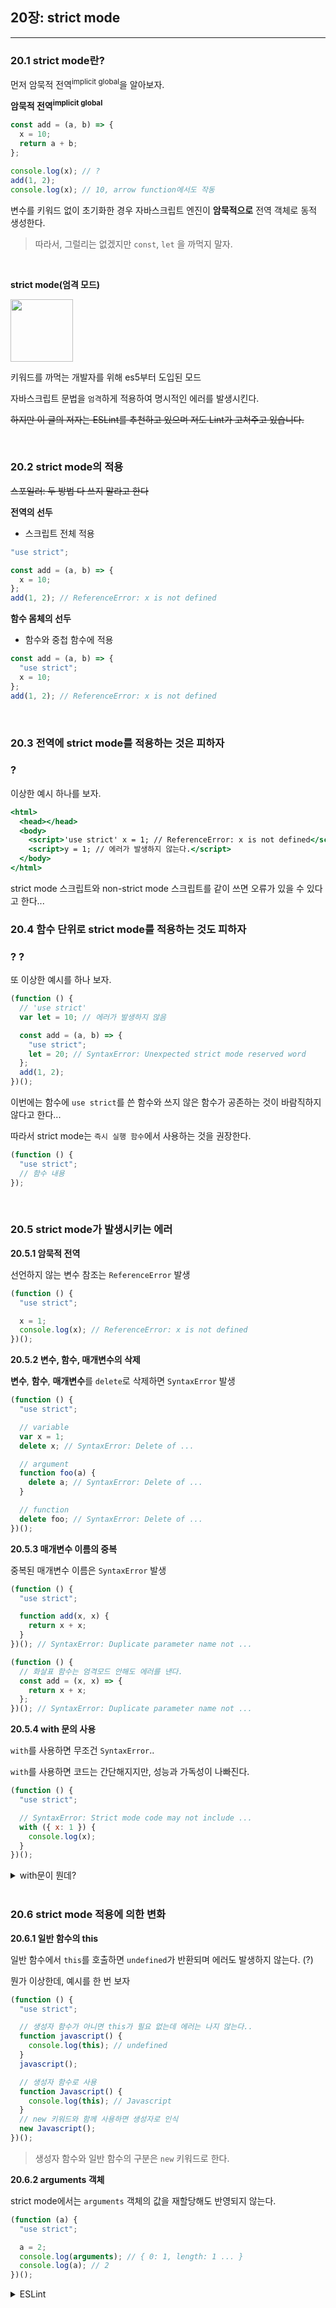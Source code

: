## 20장: strict mode

---

### **20.1 strict mode란?**

먼저 암묵적 전역<sup>implicit global</sup>을 알아보자.

**암묵적 전역<sup>implicit global</sup>**

```jsx
const add = (a, b) => {
  x = 10;
  return a + b;
};

console.log(x); // ?
add(1, 2);
console.log(x); // 10, arrow function에서도 작동
```

변수를 키워드 없이 초기화한 경우 자바스크립트 엔진이 **암묵적으로** 전역 객체로 동적 생성한다.

> 따라서, 그럴리는 없겠지만 `const`, `let` 을 까먹지 말자.

</br>

**strict mode(엄격 모드)**

<img src='../images/strict.png' width=100px>

</br>

키워드를 까먹는 개발자를 위해 es5부터 도입된 모드

자바스크립트 문법을 `엄격`하게 적용하여 명시적인 에러를 발생시킨다.

~~하지만 이 글의 저자는 ESLint를 추천하고 있으며 저도 Lint가 고쳐주고 있습니다.~~

</br>

### **20.2 strict mode의 적용**

~~스포일러: 두 방법 다 쓰지 말라고 한다~~

**전역의 선두**

- 스크립트 전체 적용

```jsx
"use strict";

const add = (a, b) => {
  x = 10;
};
add(1, 2); // ReferenceError: x is not defined
```

**함수 몸체의 선두**

- 함수와 중첩 함수에 적용

```jsx
const add = (a, b) => {
  "use strict";
  x = 10;
};
add(1, 2); // ReferenceError: x is not defined
```

</br>

### **20.3 전역에 strict mode를 적용하는 것은 피하자**

### ?

이상한 예시 하나를 보자.

```jsx
<html>
  <head></head>
  <body>
    <script>'use strict' x = 1; // ReferenceError: x is not defined</script>
    <script>y = 1; // 에러가 발생하지 않는다.</script>
  </body>
</html>
```

strict mode 스크립트와 non-strict mode 스크립트를 같이 쓰면 오류가 있을 수 있다고 한다...

### **20.4 함수 단위로 strict mode를 적용하는 것도 피하자**

### ? ?

또 이상한 예시를 하나 보자.

```jsx
(function () {
  // 'use strict'
  var let = 10; // 에러가 발생하지 않음

  const add = (a, b) => {
    "use strict";
    let = 20; // SyntaxError: Unexpected strict mode reserved word
  };
  add(1, 2);
})();
```

이번에는 함수에 `use strict`를 쓴 함수와 쓰지 않은 함수가 공존하는 것이 바람직하지 않다고 한다...

따라서 strict mode는 `즉시 실행 함수`에서 사용하는 것을 권장한다.

```jsx
(function () {
  "use strict";
  // 함수 내용
});
```

</br>

### **20.5 strict mode가 발생시키는 에러**

**20.5.1 암묵적 전역**

선언하지 않는 변수 참조는 `ReferenceError` 발생

```jsx
(function () {
  "use strict";

  x = 1;
  console.log(x); // ReferenceError: x is not defined
})();
```

**20.5.2 변수, 함수, 매개변수의 삭제**

**변수**, **함수**, **매개변수**를 `delete`로 삭제하면 `SyntaxError` 발생

```jsx
(function () {
  "use strict";

  // variable
  var x = 1;
  delete x; // SyntaxError: Delete of ...

  // argument
  function foo(a) {
    delete a; // SyntaxError: Delete of ...
  }

  // function
  delete foo; // SyntaxError: Delete of ...
})();
```

**20.5.3 매개변수 이름의 중복**

중복된 매개변수 이름은 `SyntaxError` 발생

```jsx
(function () {
  "use strict";

  function add(x, x) {
    return x + x;
  }
})(); // SyntaxError: Duplicate parameter name not ...

(function () {
  // 화살표 함수는 엄격모드 안해도 에러를 낸다.
  const add = (x, x) => {
    return x + x;
  };
})(); // SyntaxError: Duplicate parameter name not ...
```

**20.5.4 with 문의 사용**

`with`를 사용하면 무조건 `SyntaxError`..

`with`를 사용하면 코드는 간단해지지만, 성능과 가독성이 나빠진다.

```jsx
(function () {
  "use strict";

  // SyntaxError: Strict mode code may not include ...
  with ({ x: 1 }) {
    console.log(x);
  }
})();
```

<details>
<summary>with문이 뭔데?</summary>

**이건 왜 존재하는 것일까?**

```jsx
// Before
x = Math.cos(3 * Math.PI) + Math.sin(Math.LN10);
y = Math.tan(14 * Math.E);

// After
with (Math) {
  x = cos(3 * PI) + sin(LN10);
  y = tan(14 * E);
}
```

> 그냥 못본 척 하고 평생 몰라도 될 것 같습니다.

</details>

<br/>

### **20.6 strict mode 적용에 의한 변화**

**20.6.1 일반 함수의 this**

일반 함수에서 `this`를 호출하면 `undefined`가 반환되며 에러도 발생하지 않는다. (?)

뭔가 이상한데, 예시를 한 번 보자

```jsx
(function () {
  "use strict";

  // 생성자 함수가 아니면 this가 필요 없는데 에러는 나지 않는다..
  function javascript() {
    console.log(this); // undefined
  }
  javascript();

  // 생성자 함수로 사용
  function Javascript() {
    console.log(this); // Javascript
  }
  // new 키워드와 함께 사용하면 생성자로 인식
  new Javascript();
})();
```

> 생성자 함수와 일반 함수의 구분은 `new` 키워드로 한다.

**20.6.2 arguments 객체**

strict mode에서는 `arguments` 객체의 값을 재할당해도 반영되지 않는다.

```jsx
(function (a) {
  "use strict";

  a = 2;
  console.log(arguments); // { 0: 1, length: 1 ... }
  console.log(a); // 2
})();
```

<details>
<summary>ESLint</summary>

그냥 `ESLint` 씁시다.
책 쓴 사람도 린트 쓰라고 했었습니다.

> eslintrc가 없다는 것은, 린터를 사용하지 않는다는 말이며, 린터를 사용하지 않는다는 말은 입문 단계라 린터가 뭔지 존재도 모른다던가, 아니면 나는 코드를 아주 마이웨이로 짜기 때문에 팀플레이는 고려하지 않는 사람이라던가, 아니면 수십년간의 경험으로 손린터가 린터보다 더 대단한 경지에 올랐기 때문일 것이다. 키보드에 0과 1 버튼만 있는 사람이 아니라면 린터를 쓰는게 맞다. 린터를 쓰지 않는 것은, 코드를 아무 규칙 없이 개같이 짠다는 말이고, 린터를 쓰지 않는 것은, 진짜 근본도 없는 개쌍놈이라는 것을 뜻하며, 린터를 쓰지 않는 것은, .. 그만..  
> [- 제가 쓴게 아닙니다.](https://miriya.net/blog/cliz752zc000lwb86y5gtxstu)

</details>
